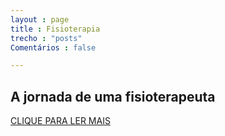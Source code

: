 ```yaml
---
layout : page
title : Fisioterapia
trecho : "posts"
Comentários : false

---
```




## A jornada de uma fisioterapeuta 

<a href="#" class="btn">CLIQUE PARA LER MAIS</a>